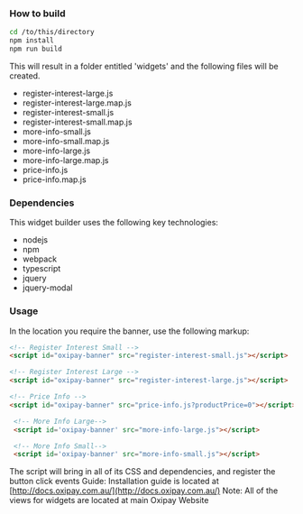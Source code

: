 ﻿### How to build

```bash
cd /to/this/directory
npm install
npm run build
```
This will result in a folder entitled 'widgets' and the following files will be created.

- register-interest-large.js
- register-interest-large.map.js
- register-interest-small.js
- register-interest-small.map.js
- more-info-small.js
- more-info-small.map.js
- more-info-large.js
- more-info-large.map.js
- price-info.js
- price-info.map.js

### Dependencies
This widget builder uses the following key technologies:
- nodejs
- npm
- webpack
- typescript
- jquery
- jquery-modal

### Usage

In the location you require the banner, use the following markup:

```HTML
<!-- Register Interest Small -->
<script id="oxipay-banner" src="register-interest-small.js"></script>

<!-- Register Interest Large -->
<script id="oxipay-banner" src="register-interest-large.js"></script>

<!-- Price Info -->
<script id="oxipay-banner" src="price-info.js?productPrice=0"></script>

 <!-- More Info Large-->
 <script id='oxipay-banner' src="more-info-large.js"></script>

 <!-- More Info Small-->
 <script id='oxipay-banner' src="more-info-small.js"></script>
```
The script will bring in all of its CSS and dependencies, and register the button click events
Guide: Installation guide is located at [http://docs.oxipay.com.au/](http://docs.oxipay.com.au/)
Note: All of the views for widgets are located at main Oxipay Website
